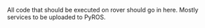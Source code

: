 All code that should be executed on rover should go in here. Mostly services to be uploaded to PyROS.